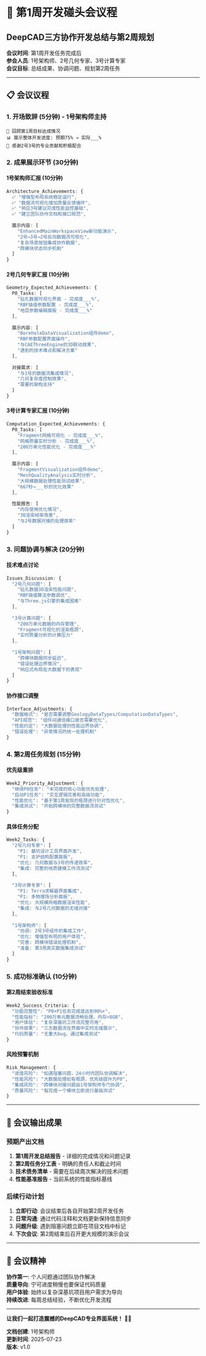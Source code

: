 # 🚀 第1周开发碰头会议程
## DeepCAD三方协作开发总结与第2周规划

**会议时间**: 第1周开发任务完成后  
**参会人员**: 1号架构师、2号几何专家、3号计算专家  
**会议目标**: 总结成果、协调问题、规划第2周任务  

---

## 📋 **会议议程**

### **1. 开场致辞** (5分钟) - 1号架构师主持
```
🎯 回顾第1周目标达成情况
📊 展示整体开发进度: 预期75% → 实际___%
🤝 感谢2号3号的专业贡献和积极配合
```

### **2. 成果展示环节** (30分钟)

#### **1号架构师汇报** (10分钟)
```typescript
Architecture_Achievements: {
  ✅ "增强型布局系统稳定运行",
  ✅ "数据流可视化增加质量反馈循环",
  ✅ "响应3号建议完成性能监控基础",
  ✅ "建立团队协作文档和接口规范",
  
  展示内容: [
    "EnhancedMainWorkspaceView新功能演示",
    "2号→3号→2号反向数据流可视化",
    "复杂场景按钮集成协作数据",
    "跨模块状态同步机制"
  ]
}
```

#### **2号几何专家汇报** (10分钟)
```typescript
Geometry_Expected_Achievements: {
  P0_Tasks: [
    "钻孔数据可视化界面 - 完成度___%",
    "RBF插值参数配置 - 完成度___%",
    "地层参数编辑面板 - 完成度___%" 
  ],
  
  展示内容: [
    "BoreholeDataVisualization组件demo",
    "RBF参数配置界面操作",
    "与CAEThreeEngine的3D联动效果",
    "遇到的技术难点和解决方案"
  ],
  
  对接需求: [
    "与1号的数据流集成情况",
    "几何复杂度控制效果",
    "需要的架构支持"
  ]
}
```

#### **3号计算专家汇报** (10分钟)
```typescript
Computation_Expected_Achievements: {
  P0_Tasks: [
    "Fragment网格可视化 - 完成度___%",
    "网格质量实时分析 - 完成度___%",
    "200万单元性能优化 - 完成度___%"
  ],
  
  展示内容: [
    "FragmentVisualization组件demo",
    "MeshQualityAnalysis实时分析",
    "大规模数据处理性能测试结果",
    "667秒→___秒的优化效果"
  ],
  
  性能报告: [
    "内存使用优化情况",
    "3D渲染帧率改善",
    "与2号数据对接的处理效率"
  ]
}
```

### **3. 问题协调与解决** (20分钟)

#### **技术难点讨论**
```typescript
Issues_Discussion: {
  "2号几何问题": [
    "钻孔数据3D渲染性能问题",
    "RBF插值算法参数调优",
    "与Three.js引擎的集成困难"
  ],
  
  "3号计算问题": [
    "200万单元数据的内存管理",
    "Fragment可视化的渲染瓶颈", 
    "实时质量分析的计算压力"
  ],
  
  "1号架构问题": [
    "跨模块数据同步延迟",
    "错误处理边界情况",
    "响应式布局在大数据下的表现"
  ]
}
```

#### **协作接口调整**
```typescript
Interface_Adjustments: {
  "数据格式": "是否需要调整GeologyDataTypes/ComputationDataTypes",
  "API规范": "组件间通信接口是否需要优化", 
  "性能约定": "大数据处理的性能边界协调",
  "错误处理": "异常情况的统一处理机制"
}
```

### **4. 第2周任务规划** (15分钟)

#### **优先级重排**
```typescript
Week2_Priority_Adjustment: {
  "继续P0任务": "未完成的核心功能优先处理",
  "启动P1任务": "交互逻辑完善和高级功能",
  "性能优化": "基于第1周发现的瓶颈进行针对性优化",
  "集成测试": "开始跨模块的完整数据流测试"
}
```

#### **具体任务分配**
```typescript
Week2_Tasks: {
  "2号几何专家": [
    "P1: 基坑设计工具界面开发",
    "P1: 支护结构配置面板",
    "优化: 几何数据与3号的传递效率",
    "集成: 完整的地质建模工作流测试"
  ],
  
  "3号计算专家": [
    "P1: Terra求解器界面集成", 
    "P1: 多物理场分析面板",
    "优化: 大规模网格数据渲染性能",
    "集成: 与2号几何数据的无缝对接"
  ],
  
  "1号架构师": [
    "协调: 2号3号组件的集成工作",
    "优化: 增强型布局的用户体验",
    "完善: 跨模块错误处理机制",
    "准备: 第3周真实数据集成测试"
  ]
}
```

### **5. 成功标准确认** (10分钟)

#### **第2周结束验收标准**
```typescript
Week2_Success_Criteria: {
  "功能完整性": "P0+P1任务完成度达到90%+",
  "性能指标": "200万单元数据流畅处理，内存<8GB",
  "用户体验": "复杂深基坑工作流完整可用",
  "协作效果": "三方数据流在界面中实时无缝展示",
  "代码质量": "无重大bug，通过集成测试"
}
```

#### **风险预警机制**
```typescript
Risk_Management: {
  "进度风险": "如遇阻塞问题，24小时内团队协调解决",
  "性能风险": "大数据处理如有瓶颈，优先级提升为P0",
  "集成风险": "跨模块对接问题由1号架构师专门协调",
  "质量风险": "每完成一个模块立即进行基础测试"
}
```

---

## 🎯 **会议输出成果**

### **预期产出文档**
1. **第1周开发总结报告** - 详细的完成情况和问题记录
2. **第2周任务分工表** - 明确的责任人和截止时间
3. **技术债务清单** - 需要在后续周次解决的技术问题
4. **性能基准报告** - 当前系统的性能指标基线

### **后续行动计划**
1. **立即行动**: 会议结束后各自开始第2周开发任务
2. **日常沟通**: 通过代码注释和文档更新保持信息同步
3. **问题升级**: 遇到阻塞问题立即在项目文档中标记
4. **下次会议**: 第2周结束后召开更大规模的演示会议

---

## 🤝 **会议精神**

**协作第一**: 个人问题通过团队协作解决  
**质量导向**: 宁可进度稍慢也要保证代码质量  
**用户体验**: 始终以复杂深基坑项目用户需求为导向  
**持续改进**: 每周总结经验，不断优化开发流程  

---

**让我们一起打造震撼的DeepCAD专业界面系统！** 🚀✨

**文档创建**: 1号架构师  
**更新时间**: 2025-07-23  
**版本**: v1.0